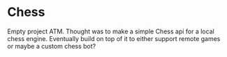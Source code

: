 # Chess
Empty project ATM.  Thought was to make a simple Chess api for a local chess engine.  Eventually build on top of it to either support remote games or maybe a custom chess bot?
